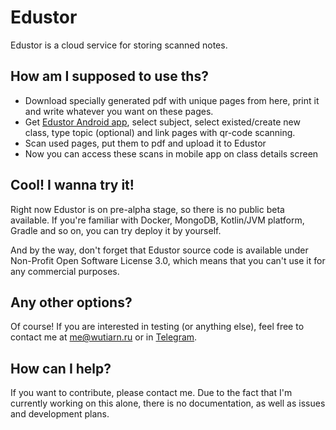 # Edustor

Edustor is a cloud service for storing scanned notes.

## How am I supposed to use ths?

* Download specially generated pdf with unique pages from here, print it and write whatever you want on these pages.
* Get [Edustor Android app](https://gitlab.com/wutiarn/edustor-android), select subject, select existed/create new class,
type topic (optional) and link pages with qr-code scanning.
* Scan used pages, put them to pdf and upload it to Edustor
* Now you can access these scans in mobile app on class details screen

## Cool! I wanna try it!

Right now Edustor is on pre-alpha stage, so there is no public beta available. If you're familiar with Docker, MongoDB,
 Kotlin/JVM platform, Gradle and so on, you can try deploy it by yourself.
 
And by the way, don't forget that Edustor source code is available under Non-Profit Open Software License 3.0, which
 means that you can't use it for any commercial purposes.
 
## Any other options? 
 
 Of course! If you are interested in testing (or anything else), feel free to contact me at me@wutiarn.ru or 
 in [Telegram](https://telegram.me/wutiarn).
 
## How can I help?

If you want to contribute, please contact me. Due to the fact that I'm currently working on this alone, there is no 
documentation, as well as issues and development plans.